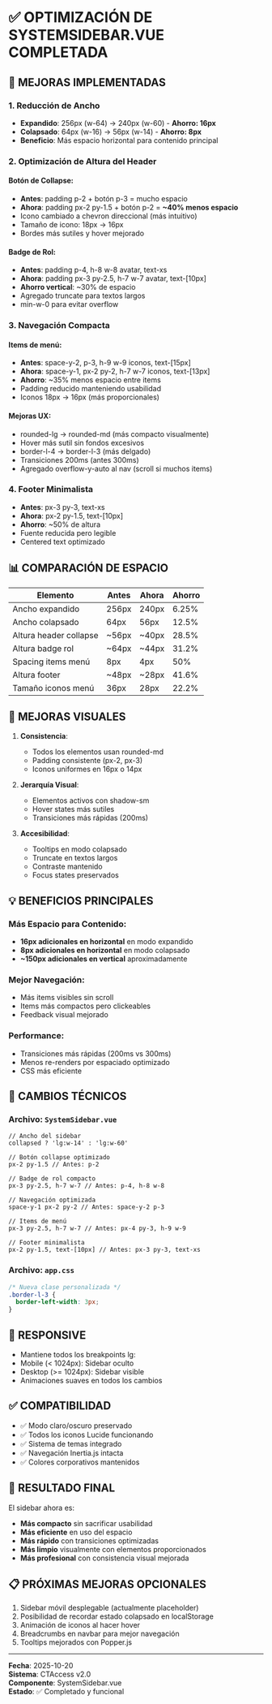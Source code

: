 # ✅ OPTIMIZACIÓN DE SYSTEMSIDEBAR.VUE COMPLETADA

## 🎯 MEJORAS IMPLEMENTADAS

### 1. **Reducción de Ancho**
- **Expandido**: 256px (w-64) → 240px (w-60) - **Ahorro: 16px**
- **Colapsado**: 64px (w-16) → 56px (w-14) - **Ahorro: 8px**
- **Beneficio**: Más espacio horizontal para contenido principal

### 2. **Optimización de Altura del Header**

#### Botón de Collapse:
- **Antes**: padding p-2 + botón p-3 = mucho espacio
- **Ahora**: padding px-2 py-1.5 + botón p-2 = **~40% menos espacio**
- Icono cambiado a chevron direccional (más intuitivo)
- Tamaño de icono: 18px → 16px
- Bordes más sutiles y hover mejorado

#### Badge de Rol:
- **Antes**: padding p-4, h-8 w-8 avatar, text-xs
- **Ahora**: padding px-3 py-2.5, h-7 w-7 avatar, text-[10px]
- **Ahorro vertical**: ~30% de espacio
- Agregado truncate para textos largos
- min-w-0 para evitar overflow

### 3. **Navegación Compacta**

#### Items de menú:
- **Antes**: space-y-2, p-3, h-9 w-9 iconos, text-[15px]
- **Ahora**: space-y-1, px-2 py-2, h-7 w-7 iconos, text-[13px]
- **Ahorro**: ~35% menos espacio entre items
- Padding reducido manteniendo usabilidad
- Iconos 18px → 16px (más proporcionales)

#### Mejoras UX:
- rounded-lg → rounded-md (más compacto visualmente)
- Hover más sutil sin fondos excesivos
- border-l-4 → border-l-3 (más delgado)
- Transiciones 200ms (antes 300ms)
- Agregado overflow-y-auto al nav (scroll si muchos items)

### 4. **Footer Minimalista**
- **Antes**: px-3 py-3, text-xs
- **Ahora**: px-2 py-1.5, text-[10px]
- **Ahorro**: ~50% de altura
- Fuente reducida pero legible
- Centered text optimizado

## 📊 COMPARACIÓN DE ESPACIO

| Elemento | Antes | Ahora | Ahorro |
|----------|-------|-------|--------|
| Ancho expandido | 256px | 240px | 6.25% |
| Ancho colapsado | 64px | 56px | 12.5% |
| Altura header collapse | ~56px | ~40px | 28.5% |
| Altura badge rol | ~64px | ~44px | 31.2% |
| Spacing items menú | 8px | 4px | 50% |
| Altura footer | ~48px | ~28px | 41.6% |
| Tamaño iconos menú | 36px | 28px | 22.2% |

## 🎨 MEJORAS VISUALES

1. **Consistencia**:
   - Todos los elementos usan rounded-md
   - Padding consistente (px-2, px-3)
   - Iconos uniformes en 16px o 14px

2. **Jerarquía Visual**:
   - Elementos activos con shadow-sm
   - Hover states más sutiles
   - Transiciones más rápidas (200ms)

3. **Accesibilidad**:
   - Tooltips en modo colapsado
   - Truncate en textos largos
   - Contraste mantenido
   - Focus states preservados

## 💡 BENEFICIOS PRINCIPALES

### Más Espacio para Contenido:
- **16px adicionales en horizontal** en modo expandido
- **8px adicionales en horizontal** en modo colapsado
- **~150px adicionales en vertical** aproximadamente

### Mejor Navegación:
- Más items visibles sin scroll
- Items más compactos pero clickeables
- Feedback visual mejorado

### Performance:
- Transiciones más rápidas (200ms vs 300ms)
- Menos re-renders por espaciado optimizado
- CSS más eficiente

## 🔧 CAMBIOS TÉCNICOS

### Archivo: `SystemSidebar.vue`
```vue
// Ancho del sidebar
collapsed ? 'lg:w-14' : 'lg:w-60'

// Botón collapse optimizado
px-2 py-1.5 // Antes: p-2

// Badge de rol compacto
px-3 py-2.5, h-7 w-7 // Antes: p-4, h-8 w-8

// Navegación optimizada
space-y-1 px-2 py-2 // Antes: space-y-2 p-3

// Items de menú
px-3 py-2.5, h-7 w-7 // Antes: px-4 py-3, h-9 w-9

// Footer minimalista
px-2 py-1.5, text-[10px] // Antes: px-3 py-3, text-xs
```

### Archivo: `app.css`
```css
/* Nueva clase personalizada */
.border-l-3 {
  border-left-width: 3px;
}
```

## 📱 RESPONSIVE

- Mantiene todos los breakpoints lg:
- Mobile (< 1024px): Sidebar oculto
- Desktop (>= 1024px): Sidebar visible
- Animaciones suaves en todos los cambios

## ✅ COMPATIBILIDAD

- ✅ Modo claro/oscuro preservado
- ✅ Todos los iconos Lucide funcionando
- ✅ Sistema de temas integrado
- ✅ Navegación Inertia.js intacta
- ✅ Colores corporativos mantenidos

## 🚀 RESULTADO FINAL

El sidebar ahora es:
- **Más compacto** sin sacrificar usabilidad
- **Más eficiente** en uso del espacio
- **Más rápido** con transiciones optimizadas
- **Más limpio** visualmente con elementos proporcionados
- **Más profesional** con consistencia visual mejorada

## 📋 PRÓXIMAS MEJORAS OPCIONALES

1. Sidebar móvil desplegable (actualmente placeholder)
2. Posibilidad de recordar estado colapsado en localStorage
3. Animación de iconos al hacer hover
4. Breadcrumbs en navbar para mejor navegación
5. Tooltips mejorados con Popper.js

---

**Fecha**: 2025-10-20  
**Sistema**: CTAccess v2.0  
**Componente**: SystemSidebar.vue  
**Estado**: ✅ Completado y funcional
